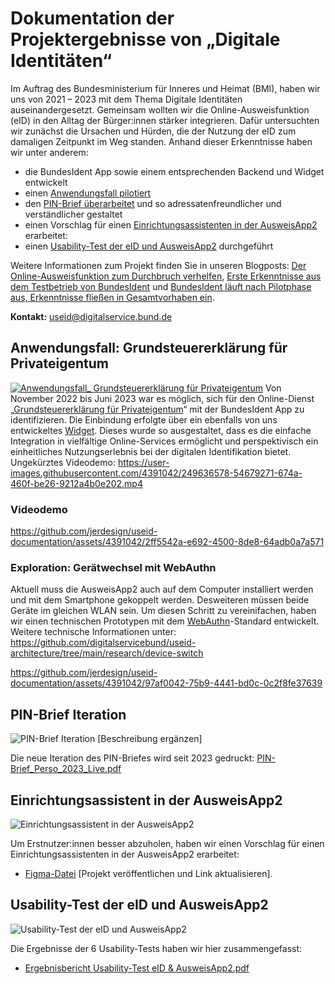 # Dokumentation der Projektergebnisse von „Digitale Identitäten“
Im Auftrag des Bundesministerium für Inneres und Heimat (BMI), haben wir uns von 2021 – 2023 mit dem Thema Digitale Identitäten auseinandergesetzt. Gemeinsam wollten wir die Online-Ausweisfunktion (eID) in den Alltag der Bürger:innen stärker integrieren. Dafür untersuchten wir zunächst die Ursachen und Hürden, die der Nutzung der eID zum damaligen Zeitpunkt im Weg standen. Anhand dieser Erkenntnisse haben wir unter anderem:
- die BundesIdent App sowie einem entsprechenden Backend und Widget entwickelt
- einen [Anwendungsfall pilotiert](#anwendungsfall-grundsteuererkl%C3%A4rung-f%C3%BCr-privateigentum)
- den [PIN-Brief überarbeitet](#pin-brief-iteration) und so adressatenfreundlicher und verständlicher gestaltet
- einen Vorschlag für einen [Einrichtungsassistenten in der AusweisApp2](#einrichtungsassistent-in-der-ausweisapp2) erarbeitet:
- einen [Usability-Test der eID und AusweisApp2](#usability-test-der-eid-und-ausweisapp2) durchgeführt

Weitere Informationen zum Projekt finden Sie in unseren Blogposts: [Der Online-Ausweisfunktion zum Durchbruch verhelfen](https://digitalservice.bund.de/blog/projekt-digitale-identitaeten), [Erste Erkenntnisse aus dem Testbetrieb von BundesIdent](https://digitalservice.bund.de/blog/testbetrieb-von-bundesident) und [BundesIdent läuft nach Pilotphase aus, Er­kennt­nisse fließen in Gesamt­vor­haben ein](https://digitalservice.bund.de/blog/digitale-identitaeten-bundesident-laeuft-nach-pilotphase-aus-erkenntnisse-fliessen-in-gesamtvorhaben-ein).

**Kontakt:** useid@digitalservice.bund.de
## Anwendungsfall: Grundsteuererklärung für Privateigentum
[![Anwendungsfall_ Grundsteuererklärung für Privateigentum](https://github.com/jerdesign/useid-documentation/assets/4391042/fae07c19-703b-46ef-bade-7ebf4a4a6844)](https://digitalservice.bund.de/blog)
Von November 2022 bis Juni 2023 war es möglich, sich für den Online-Dienst „[Grundsteuererklärung für Privateigentum](https://www.grundsteuererklaerung-fuer-privateigentum.de/)“ mit der BundesIdent App zu identifizieren. Die Einbindung erfolgte über ein ebenfalls von uns entwickeltes [Widget](https://digitalservice.bund.de/glossar#widget). Dieses wurde so ausgestaltet, dass es die einfache Integration in vielfältige Online-Services ermöglicht und perspektivisch ein einheitliches Nutzungserlebnis bei der digitalen Identifikation bietet. Ungekürztes Videodemo: https://user-images.githubusercontent.com/4391042/249636578-54679271-674a-460f-be26-9212a4b0e202.mp4

### Videodemo
https://github.com/jerdesign/useid-documentation/assets/4391042/2ff5542a-e692-4500-8de8-64adb0a7a571

### Exploration: Gerätwechsel mit WebAuthn
Aktuell muss die AusweisApp2 auch auf dem Computer installiert werden und mit dem Smartphone gekoppelt werden. Desweiteren müssen beide Geräte im gleichen WLAN sein. Um diesen Schritt zu vereinifachen, haben wir einen technischen Prototypen mit dem [WebAuthn](https://webauthn.io/)-Standard entwickelt.
Weitere technische Informationen unter: https://github.com/digitalservicebund/useid-architecture/tree/main/research/device-switch

https://github.com/jerdesign/useid-documentation/assets/4391042/97af0042-75b9-4441-bd0c-0c2f8fe37639

## PIN-Brief Iteration
![PIN-Brief Iteration](https://github.com/jerdesign/useid-documentation/assets/4391042/bc092971-0c43-4c40-92e1-1249f74d0d89)
[Beschreibung ergänzen]

Die neue Iteration des PIN-Briefes wird seit 2023 gedruckt: [PIN-Brief_Perso_2023_Live.pdf](https://github.com/jerdesign/useid-documentation/files/11896471/PIN-Brief_Perso_2023_Live.pdf)

## Einrichtungsassistent in der AusweisApp2

![Einrichtungsassistent in der AusweisApp2](https://github.com/jerdesign/useid-documentation/assets/4391042/08003e19-5f64-47bd-a30a-fbadd665b968)

Um Erstnutzer:innen besser abzuholen, haben wir einen Vorschlag für einen Einrichtungsassistenten in der AusweisApp2 erarbeitet:
- [Figma-Datei](https://www.figma.com/file/f6DoOUO7ggCYosH8jYhqD4/Onboarding-proposal-for-the-AusweisApp2?type=design&node-id=0%3A1&mode=design&t=SLxAANyPFITAt34F-1)
[Projekt veröffentlichen und Link aktualisieren].

## Usability-Test der eID und AusweisApp2
![Usability-Test der eID und AusweisApp2](https://github.com/jerdesign/useid-documentation/assets/4391042/883669f8-a3c3-48fd-b3e0-8a732f49d982)

Die Ergebnisse der 6 Usability-Tests haben wir hier zusammengefasst:
- [Ergebnisbericht Usability-Test eID & AusweisApp2.pdf](https://github.com/jerdesign/useid-documentation/files/11896120/Ergebnisbericht.Usability-Test.eID.AusweisApp2.pdf)
